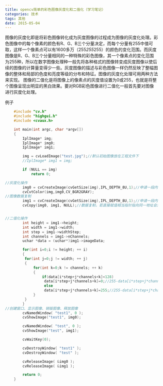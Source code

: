 ```yaml
---
title: opencv简单的彩色图像灰度化和二值化（学习笔记）
categories: 技术
tags: 其他
date: 2015-05-04
---
```

  图像的灰度化即是将彩色图像转化成为灰度图像的过程成为图像的灰度化处理。彩色图像中的每个像素的颜色有R、G、B三个分量决定，而每个分量有255中值可取，这样一个像素点可以有1600多万（255*255*255）的颜色的变化范围。而灰度图像是R、G、B三个分量相同的一种特殊的彩色图像，其一个像素点的变化范围为255种，所以在数字图像处理种一般先将各种格式的图像转变成灰度图像以使后续的图像的计算量变得少一些。灰度图像的描述与彩色图像一样仍然反映了整幅图像的整体和局部的色度和亮度等级的分布和特征。图像的灰度化处理可用两种方法来实现。
   图像的二值化是将图像上的像素点的灰度值设置为0或255，也就是将整个图像呈现出明显的黑白效果。要对RGB彩色图像进行二值化一般首先要对图像进行灰度化处理。
<!--more-->
例子  
```c
    #include "cv.h"
    #include "highgui.h"
    #include <cvaux.h>

    int main(int argc, char *argv[])
    {
        IplImage* img;
        IplImage* img0;
        IplImage* img1;

        img = cvLoadImage("test.jpg");//默认初始图像放在工程文件下
        //IplImage* img1 = img;

        if (NULL == img)
            return 0;

//灰度化操作
        img0 = cvCreateImage(cvGetSize(img),IPL_DEPTH_8U,1);//申请一段内存
        cvCvtColor(img,img0,CV_BGR2GRAY);
//图像数据复制
        img1 = cvCreateImage(cvGetSize(img),IPL_DEPTH_8U,1);//申请一段内存
        cvCopy(img0, img1, NULL);//数据复制，若直接赋值相当指针指向同一地址会对原本img0操作


//二值化操作
        int height = img1->height;
        int width = img1->width;
        int step = img1->widthStep;
        int channels = img1->nChannels;
        uchar *data = (uchar*)img1->imageData;

        for(int i=0;i != height; ++ i)
        {
         for(int j=0;j != width; ++ j)
         {
             for(int k=0;k != channels; ++ k)
             {
                 if(data[i*step+j*channels+k]<128)
                  data[i*step+j*channels+k]=0;//255-data[i*step+j*channels+k];
                  else
                  data[i*step+j*channels+k]=255;//255-data[i*step+j*channels+k];
             }
         }
        }
//创建窗口、显示图像、销毁图像、释放图像
        cvNamedWindow( "test1", 0 );
        cvShowImage("test1", img0);

        cvNamedWindow( "test", 0 );
        cvShowImage("test", img1);

        cvWaitKey(0);

        cvDestroyWindow( "test1" );
        cvDestroyWindow( "test" );

        cvReleaseImage( &img0 );
        cvReleaseImage( &img1 );

        return 0;
    }
```


